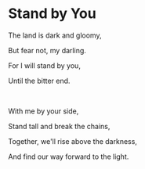 # Stand by You
The land is dark and gloomy, 

But fear not, my darling. 

For I will stand by you, 

Until the bitter end. 

<br>

With me by your side, 

Stand tall and break the chains,

Together, we'll rise above the darkness, 

And find our way forward to the light.
